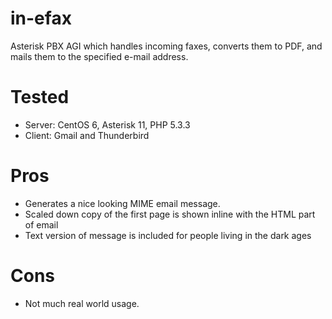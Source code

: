# in-efax

Asterisk PBX AGI which handles incoming faxes, converts them to PDF, and mails them to the specified e-mail address.

# Tested
  * Server: CentOS 6, Asterisk 11, PHP 5.3.3
  * Client: Gmail and Thunderbird
    
# Pros
  * Generates a nice looking MIME email message.
  * Scaled down copy of the first page is shown inline with the HTML part of email
  * Text version of message is included for people living in the dark ages
   
# Cons
   * Not much real world usage.
  
